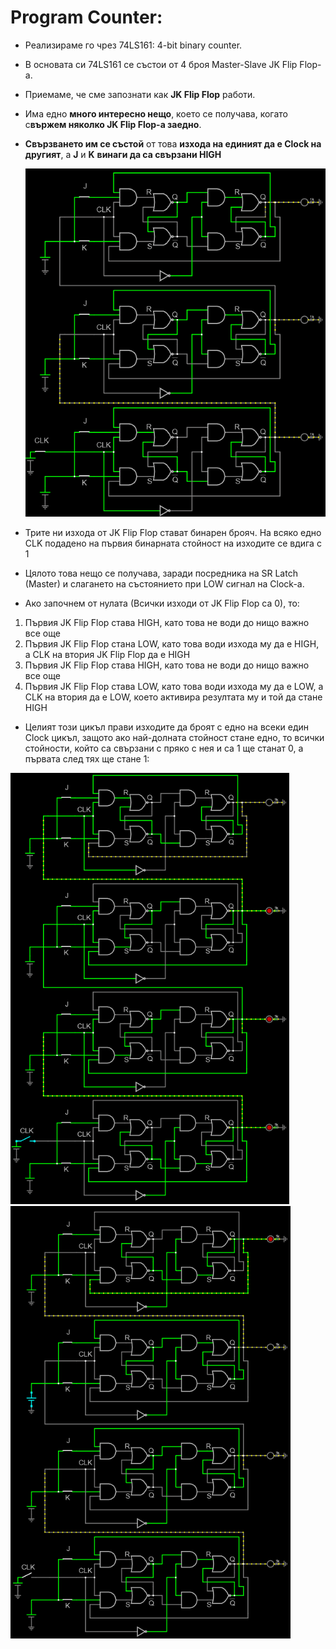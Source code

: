 # Program Counter:



- Реализираме го чрез 74LS161: 4-bit binary counter.
- В основата си 74LS161 се състои от 4 броя Master-Slave JK Flip Flop-a.



- Приемаме, че сме запознати как **JK Flip Flop** работи.

- Има едно **много интересно нещо**, което се получава, когато с**вържем няколко JK Flip Flop-a заедно**.

- **Свързването им се състой** от това **изхода на единият да е Clock на другият**, а **J** и **K** **винаги да са свързани HIGH**

  <img src="..\Pictures\image-20220703191202243.png" alt="image-20220703191202243"  />

- Трите ни изхода от JK Flip Flop стават бинарен брояч. На всяко едно CLK подадено на първия бинарната стойност на изходите се вдига с 1
- Цялото това нещо се получава, заради посредника на SR Latch (Master) и слагането на състоянието при LOW сигнал на Clock-a.
- Ако започнем от нулата (Всички изходи от JK Flip Flop са 0), то:

1.  Първия JK Flip Flop става HIGH, като това не води до нищо важно все още
2.  Първия JK Flip Flop стана LOW, като това води изхода му да е HIGH, а CLK на втория JK Flip Flop да е HIGH
3.  Първия JK Flip Flop става HIGH, като това не води до нищо важно все още
4.  Първия JK Flip Flop става LOW, като това води изхода му да е LOW, а CLK на втория да е LOW, което активира резултата му и той да стане HIGH

- Целият този цикъл прави изходите да броят с едно на всеки един Clock цикъл, защото ако най-долната стойност стане едно, то всички стойности, който са свързани с пряко с нея и са 1 ще станат 0, а първата след тях ще стане 1:

<img src="..\Pictures\image-20220703192509468.png" alt="image-20220703192509468" style="zoom:80%;" />

<img src="..\Pictures\image-20220703192522456.png" alt="image-20220703192522456" style="zoom:80%;" />
